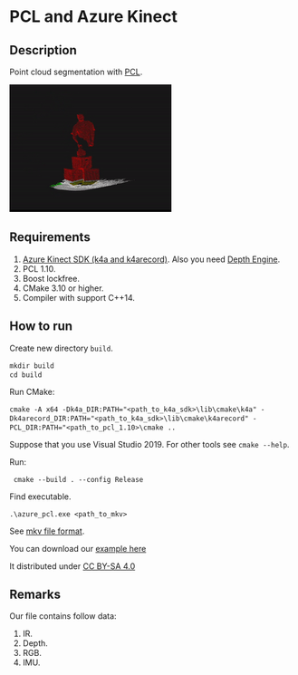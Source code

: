 # PCL and Azure Kinect

## Description

Point cloud segmentation with [PCL](https://github.com/PointCloudLibrary/pcl).

![example](/img/pcl.gif)

## Requirements

1. [Azure Kinect SDK (k4a and k4arecord)](https://github.com/microsoft/Azure-Kinect-Sensor-SDK). Also you need [Depth Engine](https://github.com/microsoft/Azure-Kinect-Sensor-SDK/blob/develop/docs/depthengine.md).
2. PCL 1.10.
3. Boost lockfree.
3. CMake 3.10 or higher.
4. Compiler with support C++14.

## How to run

Create new directory `build`.

```
mkdir build
cd build
```

Run CMake:

```
cmake -A x64 -Dk4a_DIR:PATH="<path_to_k4a_sdk>\lib\cmake\k4a" -Dk4arecord_DIR:PATH="<path_to_k4a_sdk>\lib\cmake\k4arecord" -PCL_DIR:PATH="<path_to_pcl_1.10>\cmake ..
```

Suppose that you use Visual Studio 2019. For other tools see `cmake --help`.

Run:
```
 cmake --build . --config Release 
```

Find executable.

```
.\azure_pcl.exe <path_to_mkv>
```

See [mkv file format](https://docs.microsoft.com/en-us/azure/kinect-dk/record-file-format).

You can download our [example here ](https://drive.phygital.team/d/s/543553085484611131/FFlInsbUEhXWahWC47RYllmc1Ur17Tam-obYgStUWiwc_)

It distributed under [CC BY-SA 4.0](https://creativecommons.org/licenses/by-sa/4.0/legalcode)

## Remarks

Our file contains follow data:
1. IR.
2. Depth.
3. RGB.
4. IMU.

